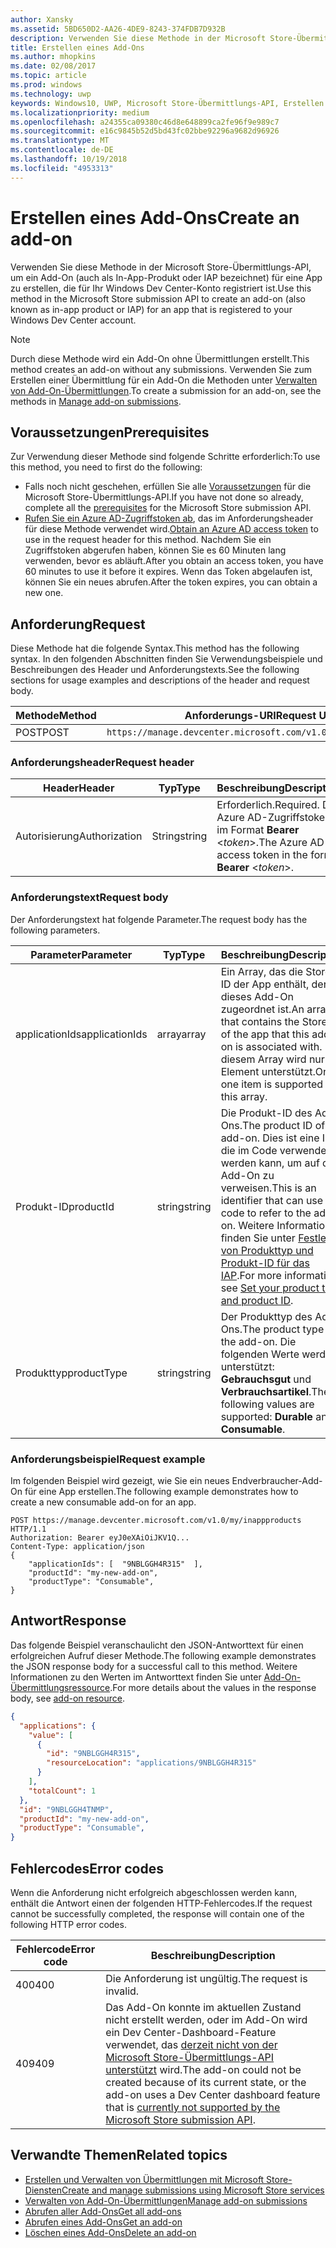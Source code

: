 ```yaml
---
author: Xansky
ms.assetid: 5BD650D2-AA26-4DE9-8243-374FDB7D932B
description: Verwenden Sie diese Methode in der Microsoft Store-Übermittlungs-API zum Erstellen eines Add-Ons für eine App, die für Ihr Windows Dev Center-Konto registriert ist.
title: Erstellen eines Add-Ons
ms.author: mhopkins
ms.date: 02/08/2017
ms.topic: article
ms.prod: windows
ms.technology: uwp
keywords: Windows10, UWP, Microsoft Store-Übermittlungs-API, Erstellen eines Add-Ons, In-App-Produkt, IAP
ms.localizationpriority: medium
ms.openlocfilehash: a24355ca09380c46d8e648899ca2fe96f9e989c7
ms.sourcegitcommit: e16c9845b52d5bd43fc02bbe92296a9682d96926
ms.translationtype: MT
ms.contentlocale: de-DE
ms.lasthandoff: 10/19/2018
ms.locfileid: "4953313"
---
```

# <a name="create-an-add-on"></a><span data-ttu-id="01d54-104">Erstellen eines Add-Ons</span><span class="sxs-lookup"><span data-stu-id="01d54-104">Create an add-on</span></span>

<span data-ttu-id="01d54-105">Verwenden Sie diese Methode in der Microsoft Store-Übermittlungs-API, um ein Add-On (auch als In-App-Produkt oder IAP bezeichnet) für eine App zu erstellen, die für Ihr Windows Dev Center-Konto registriert ist.</span><span class="sxs-lookup"><span data-stu-id="01d54-105">Use this method in the Microsoft Store submission API to create an add-on (also known as in-app product or IAP) for an app that is registered to your Windows Dev Center account.</span></span>

> [!NOTE]
> <span data-ttu-id="01d54-106">Durch diese Methode wird ein Add-On ohne Übermittlungen erstellt.</span><span class="sxs-lookup"><span data-stu-id="01d54-106">This method creates an add-on without any submissions.</span></span> <span data-ttu-id="01d54-107">Verwenden Sie zum Erstellen einer Übermittlung für ein Add-On die Methoden unter [Verwalten von Add-On-Übermittlungen](manage-add-on-submissions.md).</span><span class="sxs-lookup"><span data-stu-id="01d54-107">To create a submission for an add-on, see the methods in [Manage add-on submissions](manage-add-on-submissions.md).</span></span>

## <a name="prerequisites"></a><span data-ttu-id="01d54-108">Voraussetzungen</span><span class="sxs-lookup"><span data-stu-id="01d54-108">Prerequisites</span></span>

<span data-ttu-id="01d54-109">Zur Verwendung dieser Methode sind folgende Schritte erforderlich:</span><span class="sxs-lookup"><span data-stu-id="01d54-109">To use this method, you need to first do the following:</span></span>

* <span data-ttu-id="01d54-110">Falls noch nicht geschehen, erfüllen Sie alle [Voraussetzungen](create-and-manage-submissions-using-windows-store-services.md#prerequisites) für die Microsoft Store-Übermittlungs-API.</span><span class="sxs-lookup"><span data-stu-id="01d54-110">If you have not done so already, complete all the [prerequisites](create-and-manage-submissions-using-windows-store-services.md#prerequisites) for the Microsoft Store submission API.</span></span>
* <span data-ttu-id="01d54-111">[Rufen Sie ein Azure AD-Zugriffstoken ab](create-and-manage-submissions-using-windows-store-services.md#obtain-an-azure-ad-access-token), das im Anforderungsheader für diese Methode verwendet wird.</span><span class="sxs-lookup"><span data-stu-id="01d54-111">[Obtain an Azure AD access token](create-and-manage-submissions-using-windows-store-services.md#obtain-an-azure-ad-access-token) to use in the request header for this method.</span></span> <span data-ttu-id="01d54-112">Nachdem Sie ein Zugriffstoken abgerufen haben, können Sie es 60 Minuten lang verwenden, bevor es abläuft.</span><span class="sxs-lookup"><span data-stu-id="01d54-112">After you obtain an access token, you have 60 minutes to use it before it expires.</span></span> <span data-ttu-id="01d54-113">Wenn das Token abgelaufen ist, können Sie ein neues abrufen.</span><span class="sxs-lookup"><span data-stu-id="01d54-113">After the token expires, you can obtain a new one.</span></span>

## <a name="request"></a><span data-ttu-id="01d54-114">Anforderung</span><span class="sxs-lookup"><span data-stu-id="01d54-114">Request</span></span>

<span data-ttu-id="01d54-115">Diese Methode hat die folgende Syntax.</span><span class="sxs-lookup"><span data-stu-id="01d54-115">This method has the following syntax.</span></span> <span data-ttu-id="01d54-116">In den folgenden Abschnitten finden Sie Verwendungsbeispiele und Beschreibungen des Header und Anforderungstexts.</span><span class="sxs-lookup"><span data-stu-id="01d54-116">See the following sections for usage examples and descriptions of the header and request body.</span></span>

| <span data-ttu-id="01d54-117">Methode</span><span class="sxs-lookup"><span data-stu-id="01d54-117">Method</span></span> | <span data-ttu-id="01d54-118">Anforderungs-URI</span><span class="sxs-lookup"><span data-stu-id="01d54-118">Request URI</span></span>                                                      |
|--------|------------------------------------------------------------------|
| <span data-ttu-id="01d54-119">POST</span><span class="sxs-lookup"><span data-stu-id="01d54-119">POST</span></span>    | ```https://manage.devcenter.microsoft.com/v1.0/my/inappproducts``` |


### <a name="request-header"></a><span data-ttu-id="01d54-120">Anforderungsheader</span><span class="sxs-lookup"><span data-stu-id="01d54-120">Request header</span></span>

| <span data-ttu-id="01d54-121">Header</span><span class="sxs-lookup"><span data-stu-id="01d54-121">Header</span></span>        | <span data-ttu-id="01d54-122">Typ</span><span class="sxs-lookup"><span data-stu-id="01d54-122">Type</span></span>   | <span data-ttu-id="01d54-123">Beschreibung</span><span class="sxs-lookup"><span data-stu-id="01d54-123">Description</span></span>                                                                 |
|---------------|--------|-----------------------------------------------------------------------------|
| <span data-ttu-id="01d54-124">Autorisierung</span><span class="sxs-lookup"><span data-stu-id="01d54-124">Authorization</span></span> | <span data-ttu-id="01d54-125">String</span><span class="sxs-lookup"><span data-stu-id="01d54-125">string</span></span> | <span data-ttu-id="01d54-126">Erforderlich.</span><span class="sxs-lookup"><span data-stu-id="01d54-126">Required.</span></span> <span data-ttu-id="01d54-127">Das Azure AD-Zugriffstoken im Format **Bearer** &lt;*token*&gt;.</span><span class="sxs-lookup"><span data-stu-id="01d54-127">The Azure AD access token in the form **Bearer** &lt;*token*&gt;.</span></span> |


### <a name="request-body"></a><span data-ttu-id="01d54-128">Anforderungstext</span><span class="sxs-lookup"><span data-stu-id="01d54-128">Request body</span></span>

<span data-ttu-id="01d54-129">Der Anforderungstext hat folgende Parameter.</span><span class="sxs-lookup"><span data-stu-id="01d54-129">The request body has the following parameters.</span></span>

|  <span data-ttu-id="01d54-130">Parameter</span><span class="sxs-lookup"><span data-stu-id="01d54-130">Parameter</span></span>  |  <span data-ttu-id="01d54-131">Typ</span><span class="sxs-lookup"><span data-stu-id="01d54-131">Type</span></span>  |  <span data-ttu-id="01d54-132">Beschreibung</span><span class="sxs-lookup"><span data-stu-id="01d54-132">Description</span></span>  |  <span data-ttu-id="01d54-133">Erforderlich</span><span class="sxs-lookup"><span data-stu-id="01d54-133">Required</span></span>  |
|------|------|------|------|
|  <span data-ttu-id="01d54-134">applicationIds</span><span class="sxs-lookup"><span data-stu-id="01d54-134">applicationIds</span></span>  |  <span data-ttu-id="01d54-135">array</span><span class="sxs-lookup"><span data-stu-id="01d54-135">array</span></span>  |  <span data-ttu-id="01d54-136">Ein Array, das die Store-ID der App enthält, der dieses Add-On zugeordnet ist.</span><span class="sxs-lookup"><span data-stu-id="01d54-136">An array that contains the Store ID of the app that this add-on is associated with.</span></span> <span data-ttu-id="01d54-137">In diesem Array wird nur ein Element unterstützt.</span><span class="sxs-lookup"><span data-stu-id="01d54-137">Only one item is supported in this array.</span></span>   |  <span data-ttu-id="01d54-138">Ja</span><span class="sxs-lookup"><span data-stu-id="01d54-138">Yes</span></span>  |
|  <span data-ttu-id="01d54-139">Produkt-ID</span><span class="sxs-lookup"><span data-stu-id="01d54-139">productId</span></span>  |  <span data-ttu-id="01d54-140">string</span><span class="sxs-lookup"><span data-stu-id="01d54-140">string</span></span>  |  <span data-ttu-id="01d54-141">Die Produkt-ID des Add-Ons.</span><span class="sxs-lookup"><span data-stu-id="01d54-141">The product ID of the add-on.</span></span> <span data-ttu-id="01d54-142">Dies ist eine ID, die im Code verwendet werden kann, um auf das Add-On zu verweisen.</span><span class="sxs-lookup"><span data-stu-id="01d54-142">This is an identifier that can use in code to refer to the add-on.</span></span> <span data-ttu-id="01d54-143">Weitere Informationen finden Sie unter [Festlegen von Produkttyp und Produkt-ID für das IAP](https://msdn.microsoft.com/windows/uwp/publish/set-your-iap-product-id).</span><span class="sxs-lookup"><span data-stu-id="01d54-143">For more information, see [Set your product type and product ID](https://msdn.microsoft.com/windows/uwp/publish/set-your-iap-product-id).</span></span>  |  <span data-ttu-id="01d54-144">Ja</span><span class="sxs-lookup"><span data-stu-id="01d54-144">Yes</span></span>  |
|  <span data-ttu-id="01d54-145">Produkttyp</span><span class="sxs-lookup"><span data-stu-id="01d54-145">productType</span></span>  |  <span data-ttu-id="01d54-146">string</span><span class="sxs-lookup"><span data-stu-id="01d54-146">string</span></span>  |  <span data-ttu-id="01d54-147">Der Produkttyp des Add-Ons.</span><span class="sxs-lookup"><span data-stu-id="01d54-147">The product type of the add-on.</span></span> <span data-ttu-id="01d54-148">Die folgenden Werte werden unterstützt: **Gebrauchsgut** und **Verbrauchsartikel**.</span><span class="sxs-lookup"><span data-stu-id="01d54-148">The following values are supported: **Durable** and **Consumable**.</span></span>  |  <span data-ttu-id="01d54-149">Ja</span><span class="sxs-lookup"><span data-stu-id="01d54-149">Yes</span></span>  |


### <a name="request-example"></a><span data-ttu-id="01d54-150">Anforderungsbeispiel</span><span class="sxs-lookup"><span data-stu-id="01d54-150">Request example</span></span>

<span data-ttu-id="01d54-151">Im folgenden Beispiel wird gezeigt, wie Sie ein neues Endverbraucher-Add-On für eine App erstellen.</span><span class="sxs-lookup"><span data-stu-id="01d54-151">The following example demonstrates how to create a new consumable add-on for an app.</span></span>

```syntax
POST https://manage.devcenter.microsoft.com/v1.0/my/inappproducts HTTP/1.1
Authorization: Bearer eyJ0eXAiOiJKV1Q...
Content-Type: application/json
{
    "applicationIds": [  "9NBLGGH4R315"  ],
    "productId": "my-new-add-on",
    "productType": "Consumable",
}
```

## <a name="response"></a><span data-ttu-id="01d54-152">Antwort</span><span class="sxs-lookup"><span data-stu-id="01d54-152">Response</span></span>

<span data-ttu-id="01d54-153">Das folgende Beispiel veranschaulicht den JSON-Antworttext für einen erfolgreichen Aufruf dieser Methode.</span><span class="sxs-lookup"><span data-stu-id="01d54-153">The following example demonstrates the JSON response body for a successful call to this method.</span></span> <span data-ttu-id="01d54-154">Weitere Informationen zu den Werten im Antworttext finden Sie unter [Add-On-Übermittlungsressource](manage-add-ons.md#add-on-object).</span><span class="sxs-lookup"><span data-stu-id="01d54-154">For more details about the values in the response body, see [add-on resource](manage-add-ons.md#add-on-object).</span></span>

```json
{
  "applications": {
    "value": [
      {
        "id": "9NBLGGH4R315",
        "resourceLocation": "applications/9NBLGGH4R315"
      }
    ],
    "totalCount": 1
  },
  "id": "9NBLGGH4TNMP",
  "productId": "my-new-add-on",
  "productType": "Consumable",
}
```

## <a name="error-codes"></a><span data-ttu-id="01d54-155">Fehlercodes</span><span class="sxs-lookup"><span data-stu-id="01d54-155">Error codes</span></span>

<span data-ttu-id="01d54-156">Wenn die Anforderung nicht erfolgreich abgeschlossen werden kann, enthält die Antwort einen der folgenden HTTP-Fehlercodes.</span><span class="sxs-lookup"><span data-stu-id="01d54-156">If the request cannot be successfully completed, the response will contain one of the following HTTP error codes.</span></span>

| <span data-ttu-id="01d54-157">Fehlercode</span><span class="sxs-lookup"><span data-stu-id="01d54-157">Error code</span></span> |  <span data-ttu-id="01d54-158">Beschreibung</span><span class="sxs-lookup"><span data-stu-id="01d54-158">Description</span></span>                                                                                                                                                                           |
|--------|------------------|
| <span data-ttu-id="01d54-159">400</span><span class="sxs-lookup"><span data-stu-id="01d54-159">400</span></span>  | <span data-ttu-id="01d54-160">Die Anforderung ist ungültig.</span><span class="sxs-lookup"><span data-stu-id="01d54-160">The request is invalid.</span></span> |
| <span data-ttu-id="01d54-161">409</span><span class="sxs-lookup"><span data-stu-id="01d54-161">409</span></span>  | <span data-ttu-id="01d54-162">Das Add-On konnte im aktuellen Zustand nicht erstellt werden, oder im Add-On wird ein Dev Center-Dashboard-Feature verwendet, das [derzeit nicht von der Microsoft Store-Übermittlungs-API unterstützt](create-and-manage-submissions-using-windows-store-services.md#not_supported) wird.</span><span class="sxs-lookup"><span data-stu-id="01d54-162">The add-on could not be created because of its current state, or the add-on uses a Dev Center dashboard feature that is [currently not supported by the Microsoft Store submission API](create-and-manage-submissions-using-windows-store-services.md#not_supported).</span></span> |   


## <a name="related-topics"></a><span data-ttu-id="01d54-163">Verwandte Themen</span><span class="sxs-lookup"><span data-stu-id="01d54-163">Related topics</span></span>

* [<span data-ttu-id="01d54-164">Erstellen und Verwalten von Übermittlungen mit Microsoft Store-Diensten</span><span class="sxs-lookup"><span data-stu-id="01d54-164">Create and manage submissions using Microsoft Store services</span></span>](create-and-manage-submissions-using-windows-store-services.md)
* [<span data-ttu-id="01d54-165">Verwalten von Add-On-Übermittlungen</span><span class="sxs-lookup"><span data-stu-id="01d54-165">Manage add-on submissions</span></span>](manage-add-on-submissions.md)
* [<span data-ttu-id="01d54-166">Abrufen aller Add-Ons</span><span class="sxs-lookup"><span data-stu-id="01d54-166">Get all add-ons</span></span>](get-all-add-ons.md)
* [<span data-ttu-id="01d54-167">Abrufen eines Add-Ons</span><span class="sxs-lookup"><span data-stu-id="01d54-167">Get an add-on</span></span>](get-an-add-on.md)
* [<span data-ttu-id="01d54-168">Löschen eines Add-Ons</span><span class="sxs-lookup"><span data-stu-id="01d54-168">Delete an add-on</span></span>](delete-an-add-on.md)
